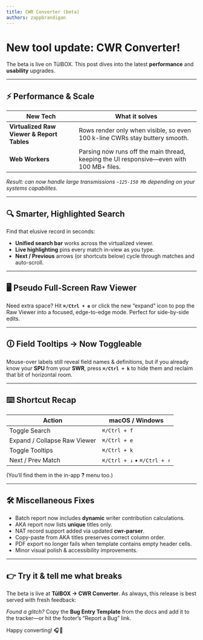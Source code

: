 ```yaml
---
title: CWR Converter (beta)
authors: zappbrandigan
---
```


# New tool update: **CWR Converter**!

The beta is live on TūlBOX.
This post dives into the latest **performance** and **usability** upgrades.

<!-- truncate -->
---

## ⚡️ Performance & Scale

| New Tech | What it solves |
| -------- | -------------- |
| **Virtualized Raw Viewer & Report Tables** | Rows render only when visible, so even 100 k-line CWRs stay buttery smooth. |
| **Web Workers** | Parsing now runs off the main thread, keeping the UI responsive—even with 100 MB+ files. |

*Result: can now handle large transmissions `~125-150 Mb` depending on your systems capabilites.*

---

## 🔍 Smarter, Highlighted Search

Find that elusive record in seconds:

* **Unified search bar** works across the virtualized viewer.  
* **Live highlighting** pins every match in-view as you type.  
* **Next / Previous** arrows (or shortcuts below) cycle through matches and auto-scroll.

---

## 🖥️ Pseudo Full-Screen Raw Viewer

Need extra space? Hit **`⌘/Ctrl + e`** or click the new “expand” icon to pop the Raw Viewer into a focused, edge-to-edge mode. Perfect for side-by-side edits.

---

## 🛈 Field Tooltips → Now Toggleable

Mouse-over labels still reveal field names & definitions, but if you already know your **SPU** from your **SWR**, press **`⌘/Ctrl + k`** to hide them and reclaim that bit of horizontal room.

---

## ⌨️ Shortcut Recap

| Action | macOS / Windows |
| ------ | --------------- |
| Toggle Search | `⌘/Ctrl + f` |
| Expand / Collapse Raw Viewer | `⌘/Ctrl + e` |
| Toggle Tooltips | `⌘/Ctrl + k` |
| Next / Prev Match | `⌘/Ctrl + ↓` • `⌘/Ctrl + ↑` |

(You’ll find them in the in-app **?** menu too.)

---

## 🛠 Miscellaneous Fixes

* Batch report now includes **dynamic** writer contribution calculations.
* AKA report now lists **unique** titles only.  
* NAT record support added via updated **cwr-parser**.  
* Copy-paste from AKA titles preserves correct column order.  
* PDF export no longer fails when template contains empty header cells.  
* Minor visual polish & accessibility improvements.

---

## 👉 Try it & tell me what breaks

The beta is live at **TūlBOX → CWR Converter**. As always, this release is best served with fresh feedback:

*Found a glitch?* Copy the **Bug Entry Template** from the docs and add it to the tracker—or hit the footer’s “Report a Bug” link.

Happy converting! 🎧📄
